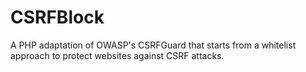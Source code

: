 CSRFBlock
=========

A PHP adaptation of OWASP's CSRFGuard that starts from a whitelist approach to protect websites against CSRF attacks.
